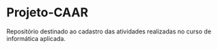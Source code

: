 # Projeto-CAAR
Repositório destinado ao cadastro das atividades realizadas no curso de informática aplicada.
